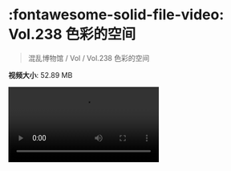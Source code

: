 # :fontawesome-solid-file-video: Vol.238 色彩的空间

> 混乱博物馆 / Vol / Vol.238 色彩的空间

**视频大小**: 52.89 MB

<div class="video"><video src="https://file.hsyhx.top/archive/混乱博物馆/Vol/Vol.238 色彩的空间.mp4" controls preload>🤔 您的浏览器不支持 video 标签</video></div>